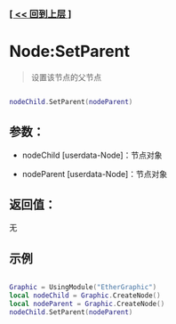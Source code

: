 ### [[ << 回到上层 ]](README.md)

# Node:SetParent

> 设置该节点的父节点

```lua

nodeChild.SetParent(nodeParent)

```

## 参数：

+ nodeChild [userdata-Node]：节点对象

+ nodeParent [userdata-Node]：节点对象

## 返回值：

无

## 示例

```lua

Graphic = UsingModule("EtherGraphic")
local nodeChild = Graphic.CreateNode()
local nodeParent = Graphic.CreateNode()
nodeChild.SetParent(nodeParent)

```